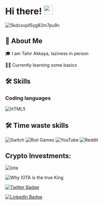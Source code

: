 # Hi there! <img src="https://media.giphy.com/media/hvRJCLFzcasrR4ia7z/giphy.gif" width="29px" height="29px">

![5kdcsvpll5yg82m7pu9c](https://user-images.githubusercontent.com/16886710/184981356-20d95eef-f5c6-481f-a111-39f6884360c0.gif)



## 🚀 About Me

🎓 I am Tahir Akkaya, laziness in person

👨‍💻 Currently learning some basics

## 🛠️ Skills

### Coding languages

![HTML5](https://img.shields.io/badge/html5-%23E34F26.svg?style=for-the-badge&logo=html5&logoColor=white)

## 🛠️ Time waste skills
![Switch](https://img.shields.io/badge/Switch-E60012?style=for-the-badge&logo=nintendo-switch&logoColor=white)
![Riot Games](https://img.shields.io/badge/riotgames-D32936.svg?style=for-the-badge&logo=riotgames&logoColor=white)
![YouTube](https://img.shields.io/badge/YouTube-%23FF0000.svg?style=for-the-badge&logo=YouTube&logoColor=white)
![Reddit](https://img.shields.io/badge/Reddit-FF4500?style=for-the-badge&logo=reddit&logoColor=white)

## Crypto Investments:

![Iota](https://img.shields.io/badge/iota-29334C?style=for-the-badge&logo=iota&logoColor=white)

![Why IOTA is the true King](https://user-images.githubusercontent.com/16886710/184977599-176db7a7-4dd7-4270-a181-ab33066ecacd.jpg)



[![Twitter Badge](https://img.shields.io/badge/Twitter-Profile-informational?style=flat&logo=twitter&logoColor=white&color=1CA2F1)](https://twitter.com/tahir_akkaya98)

[![LinkedIn Badge](https://img.shields.io/badge/LinkedIn-Profile-informational?style=flat&logo=linkedin&logoColor=white&color=0D76A8)](https://www.linkedin.com/in/tahir-akkaya-069723112/)

